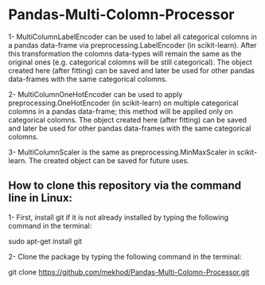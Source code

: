 # Pandas-Multi-Colomn-Processor

1- MultiColumnLabelEncoder can be used to label all categorical colomns in a pandas data-frame via preprocessing.LabelEncoder (in scikit-learn). After this transformation the colomns data-types will remain the same as the original ones (e.g. categorical colomns will be still categorical). The object created here (after fitting) can be saved and later be used for other pandas data-frames with the same categorical colomns.

2- MultiColumnOneHotEncoder can be used to apply preprocessing.OneHotEncoder (in scikit-learn) on multiple categorical colomns in a pandas data-frame; this method will be applied only on categorical colomns. The object created here (after fitting) can be saved and later be used for other pandas data-frames with the same categorical colomns.

3- MultiColumnScaler is the same as preprocessing.MinMaxScaler in scikit-learn. The created object can be saved for future uses.


## How to clone this repository via the command line in Linux:
1- First, install git if it is not already installed by typing the following command in the terminal:

sudo apt-get install git

2- Clone the package by typing the following command in the terminal:

git clone https://github.com/mekhod/Pandas-Multi-Colomn-Processor.git
